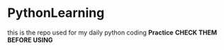 # PythonLearning
this is the repo used for my daily python coding **Practice**
**CHECK THEM BEFORE USING**